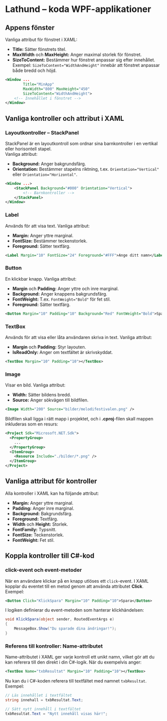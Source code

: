 # Lathund – koda WPF-applikationer

## Appens fönster

Vanliga attribut för fönstret i XAML:
- **Title:** Sätter fönstrets titel.
- **MaxWidth** och **MaxHeight:** Anger maximal storlek för fönstret.
- **SizeToContent:** Bestämmer hur fönstret anpassar sig efter innehållet. Exempel: `SizeToContent="WidthAndHeight"` innebär att fönstret anpassar både bredd och höjd.

```xml
<Window ...
        Title="MinApp"
        MaxWidth="800" MaxHeight="450"
        SizeToContent="WidthAndHeight">
    <!-- Innehållet i fönstret -->
</Window>
```

## Vanliga kontroller och attribut i XAML

### Layoutkontroller – StackPanel

StackPanel är en layoutkontroll som ordnar sina barnkontroller i en vertikal eller horisontell stapel.  
Vanliga attribut:
- **Background:** Anger bakgrundsfärg.
- **Orientation:** Bestämmer stapelns riktning, t.ex. `Orientation="Vertical"` eller `Orientation="Horizontal"`.

```xml
<Window ...>
    <StackPanel Background="#000" Orientation="Vertical">
        <!-- Barnkontroller -->
    </StackPanel>
</Window>
```

### Label

Används för att visa text. Vanliga attribut:
- **Margin:** Anger yttre marginal.
- **FontSize:** Bestämmer teckenstorlek.
- **Foreground:** Sätter textfärg.

```xml
<Label Margin="10" FontSize="24" Foreground="#FFF">Ange ditt namn</Label>
```

### Button

En klickbar knapp. Vanliga attribut:
- **Margin** och **Padding:** Anger yttre och inre marginal.
- **Background:** Anger knappens bakgrundsfärg.
- **FontWeight:** T.ex. `FontWeight="Bold"` för fet stil.
- **Foreground:** Sätter textfärg.

```xml
<Button Margin="10" Padding="10" Background="Red" FontWeight="Bold">Spara</Button>
```

### TextBox

Används för att visa eller låta användaren skriva in text. Vanliga attribut:
- **Margin** och **Padding:** Styr layouten.
- **IsReadOnly:** Anger om textfältet är skrivskyddat.

```xml
<TextBox Margin="10" Padding="10"></TextBox>
```

### Image

Visar en bild. Vanliga attribut:
- **Width:** Sätter bildens bredd.
- **Source:** Anger sökvägen till bildfilen.

```xml
<Image Width="200" Source="bilder/melodifestivalen.png" />
```

Bildfilen skall ligga i rätt mapp i projektet, och i **.cproj**-filen skall mappen inkluderas som en resurs:

```xml
<Project Sdk="Microsoft.NET.Sdk">
  <PropertyGroup>
    ...
  </PropertyGroup>
  <ItemGroup>
    <Resource Include="./bilder/*.png" />
  </ItemGroup>
</Project>
```

## Vanliga attribut för kontroller

Alla kontroller i XAML kan ha följande attribut:

- **Margin:** Anger yttre marginal.
- **Padding:** Anger inre marginal.
- **Background:** Bakgrundsfärg.
- **Foreground:** Textfärg.
- **Width** och **Height:** Storlek.
- **FontFamily:** Typsnitt.
- **FontSize:** Teckenstorlek.
- **FontWeight:** Fet stil.

## Koppla kontroller till C#-kod

### click-event och event-metoder

När en användare klickar på en knapp utlöses ett ```click```-event. I XAML kopplar du eventet till en metod genom att använda attributet **Click**. Exempel:

```xml
<Button Click="KlickSpara" Margin="10" Padding="10">Spara</Button>
```

I logiken definierar du event-metoden som hanterar klickhändelsen:

```csharp
void KlickSpara(object sender, RoutedEventArgs e)
{
    MessageBox.Show("Du sparade dina ändringar!");
}
```

### Referens till kontroller: Name-attributet

Name-attributet i XAML ger varje kontroll ett unikt namn, vilket gör att du kan referera till den direkt i din C#-logik. När du exempelvis anger:

```xml
<TextBox Name="txbResultat" Margin="10" Padding="10"></TextBox>
```

Nu kan du i C#-koden referera till textfältet med namnet `txbResultat`. Exempel:

```csharp
// Läs innehållet i textfältet
string innehall = txbResultat.Text;

// Sätt nytt innehåll i textfältet
txbResultat.Text = "Nytt innehåll visas här!";
```
